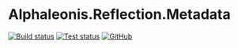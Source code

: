 # Alphaleonis.Reflection.Metadata 
[![Build status](https://ci.appveyor.com/api/projects/status/88ajelp6mybljm84/branch/master?svg=true)](https://ci.appveyor.com/project/alphaleonis/alphaleonis-reflection-metadata/branch/master) [![Test status](https://img.shields.io/appveyor/tests/alphaleonis/alphaleonis-reflection-metadata//master.svg)](https://ci.appveyor.com/project/alphaleonis/alphaleonis-reflection-metadata/build/tests) [![GitHub](https://img.shields.io/badge/license-Apache--2.0-blue.svg)](https://github.com/alphaleonis/Alphaleonis.Reflection.Metadata/blob/master/LICENSE)

